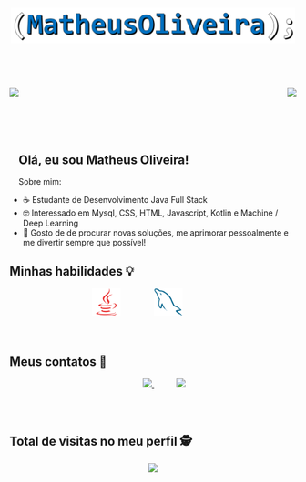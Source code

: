 <br/>
<p align="center">
  <a href="https://www.linkedin.com/in/matheus-oliveira-5993a518a/" rel="noreferrer" target="_blank">
    <img align="center" width="500" src="Assets/MatheusOliveira.svg" />
  </a>
<p/>
</br>
</br>
</br>
<p align="center">
  <a href="https://github.com/anuraghazra/github-readme-stats">
    <img
      align="right"
      height="165"
      src="https://github-readme-stats.vercel.app/api/top-langs/?username=MatheusOliveira-1&layout=compact&langs_count=7&theme=dracula"
    />
  </a>
  <a href="https://github.com/anuraghazra/github-readme-stats">
    <img
      align="left"
      height="165"
      src="https://github-readme-stats.vercel.app/api?username=MatheusOliveira&show_icons=true&theme=dracula&include_all_commits=true&count_private=true"
    />
  </a>
</p>
</br>
</br>
</br>
</br>
</br>

## Olá, eu sou Matheus Oliveira!

 Sobre mim:

- ☕ Estudante de Desenvolvimento Java Full Stack
- 🤓 Interessado em Mysql, CSS, HTML, Javascript, Kotlin e Machine / Deep Learning
- 🎯 Gosto de de procurar novas soluções, me aprimorar pessoalmente e me divertir sempre que possível!

## Minhas habilidades 💡
<div align="center">
    <img height="50" src="https://raw.githubusercontent.com/devicons/devicon/master/icons/java/java-plain.svg">
    &nbsp;&nbsp;&nbsp;&nbsp;&nbsp;&nbsp;&nbsp;&nbsp;&nbsp;&nbsp;&nbsp;&nbsp;&nbsp;
    <img height="50" src="https://raw.githubusercontent.com/devicons/devicon/master/icons/mysql/mysql-original.svg">
    &nbsp;&nbsp;&nbsp;&nbsp;&nbsp;&nbsp;&nbsp;&nbsp;&nbsp;&nbsp;&nbsp;&nbsp;&nbsp;

   
</div>
</br>
</br>


## Meus contatos :iphone:

<p align="center">
    &nbsp;&nbsp;&nbsp;&nbsp;&nbsp;&nbsp;&nbsp;&nbsp;&nbsp;
    <a href="mailto:mhs.oliveira1996@gmail.com">
        <img src="https://img.shields.io/badge/gmail-D14836?&style=for-the-badge&logo=gmail&logoColor=white&link=mailto:mhs.oliveira1996@gmail.com">
    </a>
    &nbsp;&nbsp;&nbsp;&nbsp;&nbsp;&nbsp;&nbsp;&nbsp;&nbsp;
    <a href="https://www.linkedin.com/in/matheus-oliveira-5993a518a/"> 
        <img src="https://img.shields.io/badge/linkedin-%230077B5.svg?&style=for-the-badge&logo=linkedin&logoColor=white&link=mailto:https://www.linkedin.com/in/matheus-oliveira-5993a518a/">
    </a>
</p>

</br>
</br>

<p align="center"> 

 ## Total de visitas no meu perfil :detective: <br>
 <p align="center"> 
   <img alingn="center" src="https://profile-counter.glitch.me/MatheusOliveira-1/count.svg" />
 </p>

</p>
